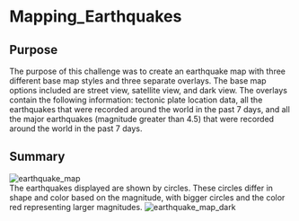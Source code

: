 # Mapping_Earthquakes
## Purpose
The purpose of this challenge was to create an earthquake map with three different base map styles and three separate overlays.
The base map options included are street view, satellite view, and dark view.
The overlays contain the following information: tectonic plate location data,
all the earthquakes that were recorded around the world in the past 7 days,
and all the major earthquakes (magnitude greater than 4.5) that were recorded around the world in the past 7 days.
## Summary
![earthquake_map](https://user-images.githubusercontent.com/87148177/140551880-07c2a380-2dd0-4366-838d-4889fa6b4163.png)\
The earthquakes displayed are shown by circles. These circles differ in shape and color based on the magnitude, 
with bigger circles and the color red representing larger magnitudes.
![earthquake_map_dark](https://user-images.githubusercontent.com/87148177/140551890-ae7f0c59-fcab-468b-9173-97dd5bfd93c7.png)
